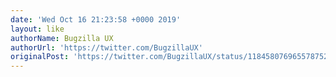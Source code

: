 ```yaml
---
date: 'Wed Oct 16 21:23:58 +0000 2019'
layout: like
authorName: Bugzilla UX
authorUrl: 'https://twitter.com/BugzillaUX'
originalPost: 'https://twitter.com/BugzillaUX/status/1184580769655787526'
---
```

